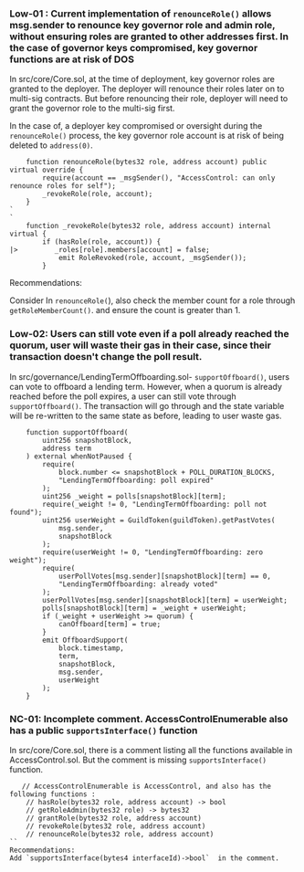 ### Low-01 : Current implementation of `renounceRole()` allows msg.sender to renounce key governor role and admin role, without ensuring roles are granted to other addresses first. In the case of governor keys compromised, key governor functions are at risk of DOS
In src/core/Core.sol,  at the time of deployment, key governor roles are granted to the deployer. The deployer will renounce their roles later on to multi-sig contracts.  But before renouncing their role, deployer will need to grant the governor role to the multi-sig first.

In the case of, a deployer key compromised or oversight during the `renounceRole()`  process, the key governor role account is at risk of being deleted to `address(0)`.

```
    function renounceRole(bytes32 role, address account) public virtual override {
        require(account == _msgSender(), "AccessControl: can only renounce roles for self");
        _revokeRole(role, account);
    }
`
`
    function _revokeRole(bytes32 role, address account) internal virtual {
        if (hasRole(role, account)) {
|>         _roles[role].members[account] = false;
            emit RoleRevoked(role, account, _msgSender());
        }
```

Recommendations:

Consider In `renounceRole(`), also check the member count for a role through `getRoleMemberCount()`. and ensure the count is greater than 1. 

### Low-02: Users can still vote even if a poll already reached the quorum, user will waste their gas in their case, since their transaction doesn't change the poll result.

In src/governance/LendingTermOffboarding.sol- `supportOffboard()`, users can vote to offboard a lending term. However, when a quorum is already reached before the poll expires, a user can still vote through `supportOffboard()`.  The transaction will go through and the state variable will be re-written to the same state as before, leading to user waste gas.

```
    function supportOffboard(
        uint256 snapshotBlock,
        address term
    ) external whenNotPaused {
        require(
            block.number <= snapshotBlock + POLL_DURATION_BLOCKS,
            "LendingTermOffboarding: poll expired"
        );
        uint256 _weight = polls[snapshotBlock][term];
        require(_weight != 0, "LendingTermOffboarding: poll not found");
        uint256 userWeight = GuildToken(guildToken).getPastVotes(
            msg.sender,
            snapshotBlock
        );
        require(userWeight != 0, "LendingTermOffboarding: zero weight");
        require(
            userPollVotes[msg.sender][snapshotBlock][term] == 0,
            "LendingTermOffboarding: already voted"
        );
        userPollVotes[msg.sender][snapshotBlock][term] = userWeight;
        polls[snapshotBlock][term] = _weight + userWeight;
        if (_weight + userWeight >= quorum) {
            canOffboard[term] = true;
        }
        emit OffboardSupport(
            block.timestamp,
            term,
            snapshotBlock,
            msg.sender,
            userWeight
        );
    }
```




### NC-01: Incomplete comment.  AccessControlEnumerable also has a public `supportsInterface()`  function

In src/core/Core.sol,  there is a comment listing all the functions available in AccessControl.sol. But the comment is missing `supportsInterface()` function.

```
   // AccessControlEnumerable is AccessControl, and also has the following functions :
    // hasRole(bytes32 role, address account) -> bool
    // getRoleAdmin(bytes32 role) -> bytes32
    // grantRole(bytes32 role, address account)
    // revokeRole(bytes32 role, address account)
    // renounceRole(bytes32 role, address account)
``
Recommendations:
Add `supportsInterface(bytes4 interfaceId)->bool`  in the comment.


